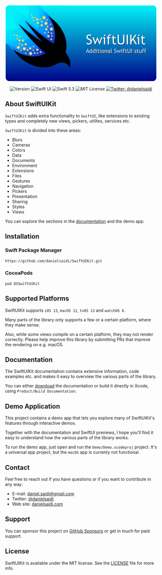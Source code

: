 <p align="center">
    <img src ="Resources/Logo.png" width=500 />
</p>

<p align="center">
    <img src="https://img.shields.io/github/v/release/danielsaidi/SwiftUIKit?color=%2300550&sort=semver" alt="Version" />
    <img src="https://img.shields.io/badge/platform-SwiftUI-red.svg" alt="Swift UI" />
    <img src="https://img.shields.io/badge/Swift-5.3-orange.svg" alt="Swift 5.3" />
    <img src="https://img.shields.io/github/license/danielsaidi/SwiftUIKit" alt="MIT License" />
    <a href="https://twitter.com/danielsaidi">
        <img src="https://img.shields.io/badge/contact-@danielsaidi-blue.svg?style=flat" alt="Twitter: @danielsaidi" />
    </a>
</p>



## About SwiftUIKit

`SwiftUIKit` adds extra functionality to `SwiftUI`, like extensions to existing types and completely new views, pickers, utilites, services etc. 

`SwiftUIKit` is divided into these areas:

* Blurs
* Cameras
* Colors
* Data
* Documents
* Environment
* Extensions
* Files
* Gestures
* Navigation
* Pickers
* Presentation
* Sharing
* Styles
* Views

You can explore the sections in the [documentation][Documentation] and the demo app.



## Installation

### Swift Package Manager

```
https://github.com/danielsaidi/SwiftUIKit.git
```

### CocoaPods

```
pod DSSwiftUIKit
```



## Supported Platforms

SwiftUIKit supports `iOS 13`, `macOS 11`, `tvOS 13` and `watchOS 6`.

Many parts of the library only supports a few or a certain platform, where they make sense.

Also, while some views compile on a certain platform, they may not render correctly. Please help improve this library by submitting PRs that improve the rendering on e.g. macOS.  



## Documentation

The SwiftUIKit documentation contains extensive information, code examples etc. and makes it easy to overview the various parts of the library.

You can either [download][Documentation] the documentation or build it directly in Xcode, using `Product/Build Documentation`.



## Demo Application

This project contains a demo app that lets you explore many of SwiftUIKit's features through interactive demos.

Together with the documentation and SwiftUI previews, I hope you'll find it easy to understand how the various parts of the library works.

To run the demo app, just open and run the `Demo/Demo.xcodeproj` project. It's a universal app project, but the `macOS` app is currenty not functional. 



## Contact

Feel free to reach out if you have questions or if you want to contribute in any way:

* E-mail: [daniel.saidi@gmail.com][Email]
* Twitter: [@danielsaidi][Twitter]
* Web site: [danielsaidi.com][Website]



## Support

You can sponsor this project on [GitHub Sponsors][Sponsors] or get in touch for paid support.



## License

SwiftUIKit is available under the MIT license. See the [LICENSE][License] file for more info.



[Email]: mailto:daniel.saidi@gmail.com
[Twitter]: http://www.twitter.com/danielsaidi
[Website]: http://www.danielsaidi.com
[Sponsors]: https://github.com/sponsors/danielsaidi

[Documentation]: https://github.com/danielsaidi/Documentation/blob/main/Docs/SwiftUIKit.doccarchive.zip?raw=true
[License]: https://github.com/danielsaidi/SwiftUIKit/blob/master/LICENSE
